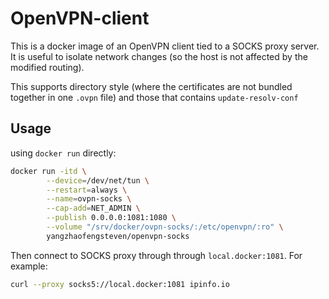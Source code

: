 # OpenVPN-client

This is a docker image of an OpenVPN client tied to a SOCKS proxy server.  It is
useful to isolate network changes (so the host is not affected by the modified
routing).

This supports directory style (where the certificates are not bundled together in one `.ovpn` file) and those that contains `update-resolv-conf`

## Usage

using `docker run` directly:

```bash
docker run -itd \
        --device=/dev/net/tun \
        --restart=always \
        --name=ovpn-socks \
        --cap-add=NET_ADMIN \
        --publish 0.0.0.0:1081:1080 \
        --volume "/srv/docker/ovpn-socks/:/etc/openvpn/:ro" \
        yangzhaofengsteven/openvpn-socks
```

Then connect to SOCKS proxy through through `local.docker:1081`. For example:

```bash
curl --proxy socks5://local.docker:1081 ipinfo.io
```
